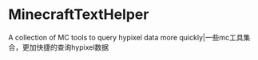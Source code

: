 # MinecraftTextHelper
A collection of MC tools to query hypixel data more quickly|一些mc工具集合，更加快捷的查询hypixel数据
